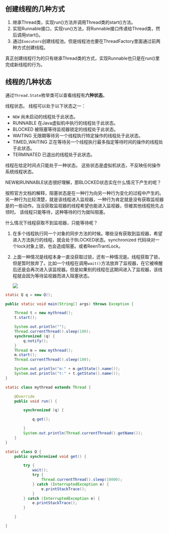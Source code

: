 ## 创建线程的几种方式

1. 继承Thread类，实现run()方法并调用Thread类的start()方法。
2. 实现Runnable接口，实现run()方法，将Runnable接口传递给Thread类，然后调用start()。
3. 通过`Executors`创建线程池。但是线程池也要在ThreadFactory里面通过前两种方式创建线程。

真正创建线程行为的只有继承Thread类的方式，实现Runnable也只是在run()里完成新线程的行为。

## 线程的几种状态

通过`Thread.State`枚举类可以查看线程有**六种状态**。

线程状态。 线程可以处于以下状态之一：

- `NEW`
  尚未启动的线程处于此状态。
- RUNNABLE
  在Java虚拟机中执行的线程处于此状态。
- BLOCKED
  被阻塞等待监视器锁定的线程处于此状态。
- WAITING
  无限期等待另一个线程执行特定操作的线程处于此状态。
- TIMED_WAITING
  正在等待另一个线程执行最多指定等待时间的操作的线程处于此状态。
- TERMINATED
  已退出的线程处于此状态。

线程在给定时间点只能处于一种状态。 这些状态是虚拟机状态，不反映任何操作系统线程状态。

NEW和RUNNABLE状态很好理解，那BLOCKED状态实在什么情况下产生的呢？

按照官方文档的解释，阻塞状态是在一种行为向另一种行为变化的过程中产生的。另一种行为比较清楚，就是该线程进入监视器，一种行为肯定就是没有获取监视器是的一些动作。当没获取监视器的线程希望也能进入监视器，但被其他线程抢先占领时。 该线程只能等待，这种等待的行为就叫阻塞。

什么情况下线程获取不到监视器，只能等待呢？

1. 在多个线程执行同一个对象的同步方法的时候。哪些没有获取到监视器，希望进入方法执行的线程，就会处于BLOCKED状态。synchronized 代码块对一个lock对象上锁，也会造成阻塞。或者ReenTrantLock。

2. 上面一种情况是线程本身一直没获取过锁，还有一种情况是。线程获取了锁，但是暂时放弃了。比如一个线程在调用`wait()`方法放弃了监视器，在它被唤醒后还是会再次进入该监视器。但是如果别的线程在这期间进入了监视器，该线程就会因为等待监视器而进入阻塞状态。

   ![](https://github.com/TransientWang/KnowledgeBase/blob/master/picture/线程阻塞状态.png)

```java
static Q q = new Q();

public static void main(String[] args) throws Exception {

    Thread t = new mythread();
    t.start();

    System.out.println("");
    Thread.currentThread().sleep(100);
    synchronized (q) {
        q.notify();
    }
    Thread m = new mythread();
    m.start();
    Thread.currentThread().sleep(100);

    System.out.println("m:" + m.getState().name());
    System.out.println("t:" + t.getState().name());
}

static class mythread extends Thread {

    @Override
    public void run() {

        synchronized (q) {

            q.get();

        }
        System.out.println(Thread.currentThread().getName());
    }
}

static class Q {
    public synchronized void get() {

        try {
            wait();
            try {
                Thread.currentThread().sleep(10000);
            } catch (InterruptedException e) {
                e.printStackTrace();
            }
        } catch (InterruptedException e) {
            e.printStackTrace();
        }

    }

}
```